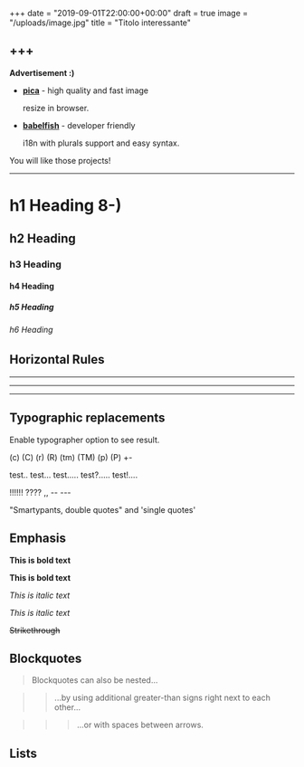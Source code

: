 +++
date = "2019-09-01T22:00:00+00:00"
draft = true
image = "/uploads/image.jpg"
title = "Titolo interessante"

+++
---

__Advertisement :)__

- __[pica](https://nodeca.github.io/pica/demo/)__ - high quality and fast image

  resize in browser.

- __[babelfish](https://github.com/nodeca/babelfish/)__ - developer friendly

  i18n with plurals support and easy syntax.

You will like those projects!

---

# h1 Heading 8-)

## h2 Heading

### h3 Heading

#### h4 Heading

##### h5 Heading

###### h6 Heading

## Horizontal Rules

___

---

***

## Typographic replacements

Enable typographer option to see result.

(c) (C) (r) (R) (tm) (TM) (p) (P) +-

test.. test... test..... test?..... test!....

!!!!!! ???? ,,  -- ---

"Smartypants, double quotes" and 'single quotes'

## Emphasis

**This is bold text**

__This is bold text__

*This is italic text*

_This is italic text_

~~Strikethrough~~

## Blockquotes

> Blockquotes can also be nested...

>> ...by using additional greater-than signs right next to each other...

> > > ...or with spaces between arrows.

## Lists